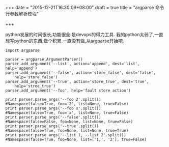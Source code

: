 +++
date = "2015-12-21T16:30:09+08:00"
draft = true
title = "argparse 命令行参数解析模块"

+++

python发展的时间很长,功能很全.是devops的得力工具.
我的python太弱了,一直想写python的东西,做个积累.一直没有做,从argparse开始吧.

    import argparse

    parser = argparse.ArgumentParser()
    parser.add_argument('--list', action='append', dest='list', help='append')
    parser.add_argument('--false', action='store_false', dest='false',
        help='store_false')
    parser.add_argument('--true', action='store_true', dest='true',
        help='stroe_true')
    parser.add_argument('--foo', help='fault store action')

    print parser.parse_args('--foo 2'.split())
    #Namespace(false=True, foo='2', list=None, true=False)
    print parser.parse_args('--foo x'.split())
    #Namespace(false=True, foo='x', list=None, true=False)
    print parser.parse_args('--false'.split())
    #Namespace(false=False, foo=None, list=None, true=False)
    print parser.parse_args('--true'.split())
    #Namespace(false=True, foo=None, list=None, true=True)
    print parser.parse_args('--list 1, --list 2'.split())
    #Namespace(false=True, foo=None, list=['1,', '2'], true=False)
